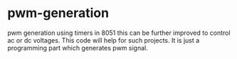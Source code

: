 # pwm-generation
pwm generation using timers in 8051
this can be further improved to control ac or dc voltages.
This code will help for such projects.
It is just a programming part which generates pwm signal.
